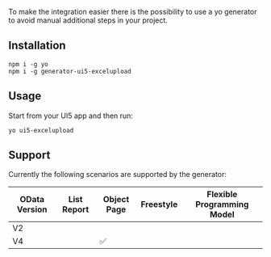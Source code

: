 To make the integration easier there is the possibility to use a yo generator to avoid manual additional steps in your project.

## Installation

````
npm i -g yo
npm i -g generator-ui5-excelupload
````

## Usage

 Start from your UI5 app and then run:

````
yo ui5-excelupload
````

## Support

Currently the following scenarios are supported by the generator:


| OData Version  | List Report  | Object Page  |  Freestyle | Flexible Programming Model |
|---|---|---|---|---|
| V2  |    |  |  |  |
| V4  |   | :white_check_mark:  |   |   |